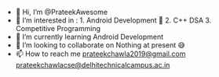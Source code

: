 - 👋 Hi, I’m @PrateekAwesome
- 👀 I’m interested in :
       1. Android Development 🙂
       2. C++ DSA 
       3. Competitive Programming
- 🌱 I’m currently learning 
       Android Development
- 💞️ I’m looking to collaborate on 
       Nothing at present 😅
- 📫 How to reach me 
       prateekchawla2019@gmail.com
       prateekchawlacse@delhitechnicalcampus.ac.in

<!---
PrateekAwesome/PrateekAwesome is a ✨ special ✨ repository because its `README.md` (this file) appears on your GitHub profile.
You can click the Preview link to take a look at your changes.
--->

